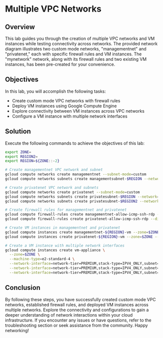 # Multiple VPC Networks

## Overview
This lab guides you through the creation of multiple VPC networks and VM instances while testing connectivity across networks. The provided network diagram illustrates two custom mode networks, "managementnet" and "privatenet," each with specific firewall rules and VM instances. The "mynetwork" network, along with its firewall rules and two existing VM instances, has been pre-created for your convenience.

## Objectives
In this lab, you will accomplish the following tasks:
- Create custom mode VPC networks with firewall rules
- Deploy VM instances using Google Compute Engine
- Explore connectivity between VM instances across VPC networks
- Configure a VM instance with multiple network interfaces

## Solution
Execute the following commands to achieve the objectives of this lab:

```bash
export ZONE=
export REGION2=
export REGION=${ZONE::-2}

# Create managementnet VPC network and subnet
gcloud compute networks create managementnet --subnet-mode=custom
gcloud compute networks subnets create managementsubnet-$REGION --network=managementnet --region=$REGION --range=10.130.0.0/20

# Create privatenet VPC network and subnets
gcloud compute networks create privatenet --subnet-mode=custom
gcloud compute networks subnets create privatesubnet-$REGION --network=privatenet --region=$REGION --range=172.16.0.0/24
gcloud compute networks subnets create privatesubnet-$REGION2 --network=privatenet --region=$REGION2 --range=172.20.0.0/20

# Create firewall rules for managementnet and privatenet
gcloud compute firewall-rules create managementnet-allow-icmp-ssh-rdp --direction=INGRESS --priority=1000 --network=managementnet --action=ALLOW --rules=icmp,tcp:22,tcp:3389 --source-ranges=0.0.0.0/0
gcloud compute firewall-rules create privatenet-allow-icmp-ssh-rdp --direction=INGRESS --priority=1000 --network=privatenet --action=ALLOW --rules=icmp,tcp:22,tcp:3389 --source-ranges=0.0.0.0/0

# Create VM instances in managementnet and privatenet
gcloud compute instances create managementnet-${REGION}-vm --zone=$ZONE --machine-type=e2-micro --subnet=managementsubnet-$REGION
gcloud compute instances create privatenet-${REGION}-vm --zone=$ZONE --machine-type=e2-micro --subnet=privatesubnet-$REGION

# Create a VM instance with multiple network interfaces
gcloud compute instances create vm-appliance \
  --zone=$ZONE \
  --machine-type=e2-standard-4 \
  --network-interface=network-tier=PREMIUM,stack-type=IPV4_ONLY,subnet=privatesubnet-$REGION \
  --network-interface=network-tier=PREMIUM,stack-type=IPV4_ONLY,subnet=managementsubnet-$REGION \
  --network-interface=network-tier=PREMIUM,stack-type=IPV4_ONLY,subnet=mynetwork
```

## Conclusion
By following these steps, you have successfully created custom mode VPC networks, established firewall rules, and deployed VM instances across multiple networks. Explore the connectivity and configurations to gain a deeper understanding of network interactions within your cloud infrastructure. If you encounter any issues or have questions, refer to the troubleshooting section or seek assistance from the community. Happy networking!